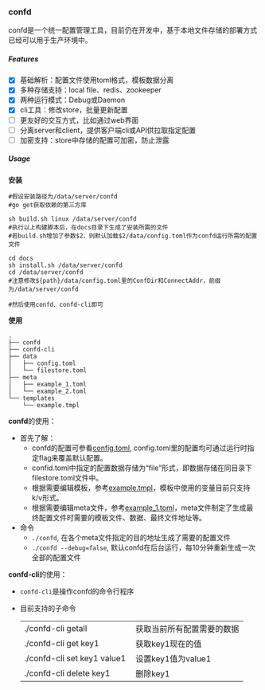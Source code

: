 ### confd

confd是一个统一配置管理工具，目前仍在开发中，基于本地文件存储的部署方式已经可以用于生产环境中。

##### Features

- [x] 基础解析：配置文件使用toml格式，模板数据分离
- [x] 多种存储支持：local file、redis、zookeeper
- [x] 两种运行模式：Debug或Daemon
- [x] cli工具：修改store，批量更新配置
- [ ] 更友好的交互方式，比如通过web界面
- [ ] 分离server和client，提供客户端cli或API供拉取指定配置
- [ ] 加密支持：store中存储的配置可加密，防止泄露

##### Usage

**安装**

```
#假设安装路径为/data/server/confd
#go get获取依赖的第三方库 

sh build.sh linux /data/server/confd
#执行以上构建脚本后，在docs目录下生成了安装所需的文件
#若build.sh增加了参数$2，则默认加载$2/data/config.toml作为confd运行所需的配置文件

cd docs
sh install.sh /data/server/confd
cd /data/server/confd 
#注意修改${path}/data/config.toml里的ConfDir和ConnectAddr，前缀为/data/server/confd

#然后使用confd、confd-cli即可
```

**使用**

```
.
├── confd
├── confd-cli
├── data
│   ├── config.toml
│   └── filestore.toml
├── meta
│   ├── example_1.toml
│   └── example_2.toml
└── templates
    └── example.tmpl
```


**confd**的使用：

- 首先了解：
    - confd的配置可参看[config.toml](./docs/files/config.toml), config.toml里的配置均可通过运行时指定flag来覆盖默认配置。
    - confid.toml中指定的配置数据存储为“file”形式，即数据存储在同目录下filestore.toml文件中。
    - 根据需要编辑模板，参考[example.tmpl](docs/files/example.tmpl)，模板中使用的变量目前只支持k/v形式。
    - 根据需要编辑meta文件，参考[example_1.toml](docs/files/example_1.toml)，meta文件制定了生成最终配置文件时需要的模板文件、数据、最终文件地址等。
- 命令
    - `./confd`, 在各个meta文件指定的目的地址生成了需要的配置文件
    - `./confd --debug=false`, 默认confd在后台运行，每10分钟重新生成一次全部的配置文件

**confd-cli**的使用：

- `confd-cli`是操作confd的命令行程序
- 目前支持的子命令

	<table>
    	<tr>
        	<td width="50%">./confd-cli getall</td>
        	<td width="50%">获取当前所有配置需要的数据</td>
    	</tr>
    	<tr>
        	<td width="50%">./confd-cli get key1</td>
        	<td width="50%">获取key1现在的值</td>
    	</tr>
    	<tr>
        	<td width="50%">./confd-cli set key1 value1</td>
        	<td width="50%">设置key1值为value1</td>
    	</tr>
    	<tr>
        	<td width="50%">./confd-cli delete key1</td>
        	<td width="50%">删除key1</td>
    	</tr>
	</table>

